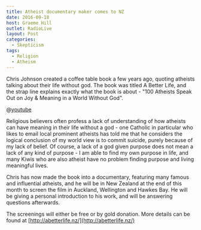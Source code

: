 ```yaml
---
title: Atheist documentary maker comes to NZ
date: 2016-09-18
host: Graeme Hill
outlet: RadioLive
layout: Post
categories:
  - Skepticism
tags:
  - Religion
  - Atheism
---
```


Chris Johnson created a coffee table book a few years ago, quoting atheists talking about their life without god. The book was titled A Better Life, and the strap line explains exactly what the book is about - "100 Atheists Speak Out on Joy & Meaning in a World Without God".

<!-- more -->

@[youtube](https://youtu.be/vEJXD6r9d78?t=15s)

Religious believers often profess a lack of understanding of how atheists can have meaning in their life without a god - one Catholic in particular who likes to email local prominent atheists has told me that he considers the logical conclusion of my world view is to commit suicide, purely because of my lack of belief. Of course, a lack of a god given purpose does not mean a lack of any kind of purpose - I am able to find my own purpose in life, and many Kiwis who are also atheist have no problem finding purpose and living meaningful lives.

Chris has now made the book into a documentary, featuring many famous and influential atheists, and he will be in New Zealand at the end of this month to screen the film in Auckland, Wellington and Hawkes Bay. He will be giving a personal introduction to his work, and will be answering questions afterwards.

The screenings will either be free or by gold donation. More details can be found at [http://abetterlife.nz/](http://abetterlife.nz/)
